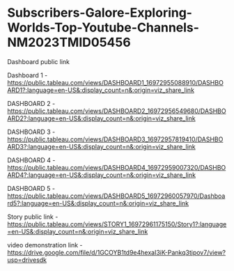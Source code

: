 # Subscribers-Galore-Exploring-Worlds-Top-Youtube-Channels-NM2023TMID05456

Dashboard public link

Dashboard 1 - https://public.tableau.com/views/DASHBOARD1_16972955088910/DASHBOARD1?:language=en-US&:display_count=n&:origin=viz_share_link

DASHBOARD 2 - https://public.tableau.com/views/DASHBOARD2_16972956549680/DASHBOARD2?:language=en-US&:display_count=n&:origin=viz_share_link

DASHBOARD 3 - https://public.tableau.com/views/DASHBOARD3_16972957819410/DASHBOARD3?:language=en-US&:display_count=n&:origin=viz_share_link

DASHBOARD 4 - https://public.tableau.com/views/DASHBOARD4_16972959007320/DASHBOARD4?:language=en-US&:display_count=n&:origin=viz_share_link

DASHBOARD 5 - https://public.tableau.com/views/DASHBOARD5_16972960057970/Dashboard5?:language=en-US&:display_count=n&:origin=viz_share_link

Story public link -  https://public.tableau.com/views/STORY1_16972961175150/Story1?:language=en-US&:display_count=n&:origin=viz_share_link

video demonstration link - https://drive.google.com/file/d/1GCOYB1td9e4hexaI3iK-Pankq3tipov7/view?usp=drivesdk

